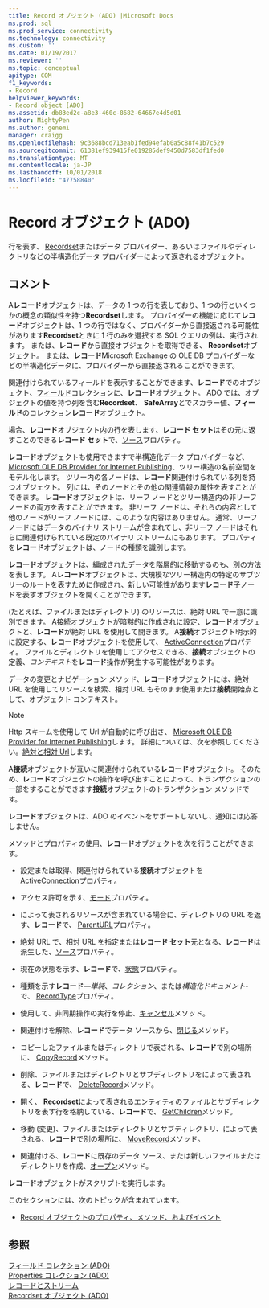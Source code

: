 ```yaml
---
title: Record オブジェクト (ADO) |Microsoft Docs
ms.prod: sql
ms.prod_service: connectivity
ms.technology: connectivity
ms.custom: ''
ms.date: 01/19/2017
ms.reviewer: ''
ms.topic: conceptual
apitype: COM
f1_keywords:
- Record
helpviewer_keywords:
- Record object [ADO]
ms.assetid: db83ed2c-a8e3-460c-8682-64667e4d5d01
author: MightyPen
ms.author: genemi
manager: craigg
ms.openlocfilehash: 9c3688bcd713eab1fed94efab0a5c88f41b7c529
ms.sourcegitcommit: 61381ef939415fe019285def9450d7583df1fed0
ms.translationtype: MT
ms.contentlocale: ja-JP
ms.lasthandoff: 10/01/2018
ms.locfileid: "47758840"
---
```

# <a name="record-object-ado"></a>Record オブジェクト (ADO)
行を表す、 [Recordset](../../../ado/reference/ado-api/recordset-object-ado.md)またはデータ プロバイダー、あるいはファイルやディレクトリなどの半構造化データ プロバイダーによって返されるオブジェクト。  
  
## <a name="remarks"></a>コメント  
 A**レコード**オブジェクトは、データの 1 つの行を表しており、1 つの行といくつかの概念の類似性を持つ**Recordset**します。 プロバイダーの機能に応じて**レコード**オブジェクトは、1 つの行ではなく、プロバイダーから直接返される可能性があります**Recordset**ときに 1 行のみを選択する SQL クエリの例は、実行されます。 または、**レコード**から直接オブジェクトを取得できる、 **Recordset**オブジェクト。 または、**レコード**Microsoft Exchange の OLE DB プロバイダーなどの半構造化データに、プロバイダーから直接返されることができます。  
  
 関連付けられているフィールドを表示することができます、**レコード**でのオブジェクト、[フィールド](../../../ado/reference/ado-api/fields-collection-ado.md)コレクションに、**レコード**オブジェクト。 ADO では、オブジェクトの値を持つ列を含む**Recordset**、 **SafeArray**とでスカラー値、**フィールド**のコレクション**レコード**オブジェクト。  
  
 場合、**レコード**オブジェクト内の行を表します、**レコード セット**はその元に返すことのできる**レコード セット**で、[ソース](../../../ado/reference/ado-api/source-property-ado-record.md)プロパティ。  
  
 **レコード**オブジェクトも使用できますで半構造化データ プロバイダーなど、 [Microsoft OLE DB Provider for Internet Publishing](../../../ado/guide/appendixes/microsoft-ole-db-provider-for-internet-publishing.md)、ツリー構造の名前空間をモデル化します。 ツリー内の各ノードは、**レコード**関連付けられている列を持つオブジェクト。 列には、そのノードとその他の関連情報の属性を表すことができます。 **レコード**オブジェクトは、リーフ ノードとツリー構造内の非リーフ ノードの両方を表すことができます。 非リーフ ノードは、それらの内容として他のノードがリーフ ノードには、このような内容はありません。 通常、リーフ ノードにはデータのバイナリ ストリームが含まれてし、非リーフ ノードはそれらに関連付けられている既定のバイナリ ストリームにもあります。 プロパティを**レコード**オブジェクトは、ノードの種類を識別します。  
  
 **レコード**オブジェクトは、編成されたデータを階層的に移動するのも、別の方法を表します。 A**レコード**オブジェクトは、大規模なツリー構造内の特定のサブツリーのルートを表すために作成され、新しい可能性があります**レコード**子ノードを表すオブジェクトを開くことができます。  
  
 (たとえば、ファイルまたはディレクトリ) のリソースは、絶対 URL で一意に識別できます。 A[接続](../../../ado/reference/ado-api/connection-object-ado.md)オブジェクトが暗黙的に作成されに設定、**レコード**オブジェクトと、**レコード**が絶対 URL を使用して開きます。 A**接続**オブジェクト明示的に設定する、**レコード**オブジェクトを使用して、 [ActiveConnection](../../../ado/reference/ado-api/activeconnection-property-ado.md)プロパティ。 ファイルとディレクトリを使用してアクセスできる、**接続**オブジェクトの定義、*コンテキスト*を**レコード**操作が発生する可能性があります。  
  
 データの変更とナビゲーション メソッド、**レコード**オブジェクトには、絶対 URL を使用してリソースを検索、相対 URL もそのまま使用または**接続**開始点として、オブジェクト コンテキスト。  
  
> [!NOTE]
>  Http スキームを使用して Url が自動的に呼び出さ、 [Microsoft OLE DB Provider for Internet Publishing](../../../ado/guide/appendixes/microsoft-ole-db-provider-for-internet-publishing.md)します。 詳細については、次を参照してください。[絶対と相対 Url](../../../ado/guide/data/absolute-and-relative-urls.md)します。  
  
 A**接続**オブジェクトが互いに関連付けられている**レコード**オブジェクト。 そのため、**レコード**オブジェクトの操作を呼び出すことによって、トランザクションの一部をすることができます**接続**オブジェクトのトランザクション メソッドです。  
  
 **レコード**オブジェクトは、ADO のイベントをサポートしないし、通知には応答しません。  
  
 メソッドとプロパティの使用、**レコード**オブジェクトを次を行うことができます。  
  
-   設定または取得、関連付けられている**接続**オブジェクトを[ActiveConnection](../../../ado/reference/ado-api/activeconnection-property-ado.md)プロパティ。  
  
-   アクセス許可を示す、[モード](../../../ado/reference/ado-api/mode-property-ado.md)プロパティ。  
  
-   によって表されるリソースが含まれている場合に、ディレクトリの URL を返す、**レコード**で、 [ParentURL](../../../ado/reference/ado-api/parenturl-property-ado.md)プロパティ。  
  
-   絶対 URL で、相対 URL を指定または**レコード セット**元となる、**レコード**は派生した、[ソース](../../../ado/reference/ado-api/source-property-ado-record.md)プロパティ。  
  
-   現在の状態を示す、**レコード**で、[状態](../../../ado/reference/ado-api/state-property-ado.md)プロパティ。  
  
-   種類を示す**レコード**—*単純*、*コレクション*、または*構造化ドキュメント*-で、 [RecordType](../../../ado/reference/ado-api/recordtype-property-ado.md)プロパティ。  
  
-   使用して、非同期操作の実行を停止、[キャンセル](../../../ado/reference/ado-api/cancel-method-ado.md)メソッド。  
  
-   関連付けを解除、**レコード**でデータ ソースから、[閉じる](../../../ado/reference/ado-api/close-method-ado.md)メソッド。  
  
-   コピーしたファイルまたはディレクトリで表される、**レコード**で別の場所に、 [CopyRecord](../../../ado/reference/ado-api/copyrecord-method-ado.md)メソッド。  
  
-   削除、ファイルまたはディレクトリとサブディレクトリをによって表される、**レコード**で、 [DeleteRecord](../../../ado/reference/ado-api/deleterecord-method-ado.md)メソッド。  
  
-   開く、 **Recordset**によって表されるエンティティのファイルとサブディレクトリを表す行を格納している、**レコード**で、 [GetChildren](../../../ado/reference/ado-api/getchildren-method-ado.md)メソッド。  
  
-   移動 (変更)、ファイルまたはディレクトリとサブディレクトリ、によって表される、**レコード**で別の場所に、 [MoveRecord](../../../ado/reference/ado-api/moverecord-method-ado.md)メソッド。  
  
-   関連付ける、**レコード**に既存のデータ ソース、または新しいファイルまたはディレクトリを作成、[オープン](../../../ado/reference/ado-api/open-method-ado-record.md)メソッド。  
  
 **レコード**オブジェクトがスクリプトを実行します。  
  
 このセクションには、次のトピックが含まれています。  
  
-   [Record オブジェクトのプロパティ、メソッド、およびイベント](../../../ado/reference/ado-api/record-object-properties-methods-and-events.md)  
  
## <a name="see-also"></a>参照  
 [フィールド コレクション (ADO)](../../../ado/reference/ado-api/fields-collection-ado.md)   
 [Properties コレクション (ADO)](../../../ado/reference/ado-api/properties-collection-ado.md)   
 [レコードとストリーム](../../../ado/guide/data/records-and-streams.md)   
 [Recordset オブジェクト (ADO)](../../../ado/reference/ado-api/recordset-object-ado.md)
